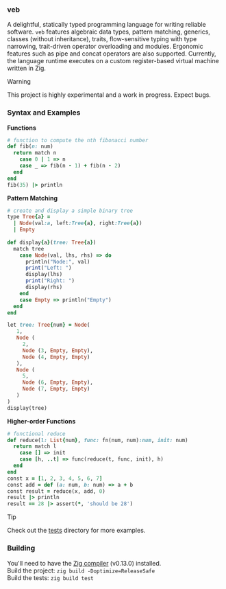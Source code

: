 ### veb

A delightful, statically typed programming language for writing reliable software. `veb` features algebraic data types, pattern matching, generics, classes (without inheritance), traits, flow-sensitive typing with type narrowing, trait-driven operator overloading and modules. Ergonomic features such as pipe and concat operators are also supported. Currently, the language runtime executes on a custom register-based virtual machine written in Zig.

> [!WARNING] 
> This project is highly experimental and a work in progress. Expect bugs.

### Syntax and Examples
**Functions**
```ruby
# function to compute the nth fibonacci number
def fib(n: num)
  return match n
    case 0 | 1 => n
    case _ => fib(n - 1) + fib(n - 2)
  end
end
fib(35) |> println
```

**Pattern Matching**
```ruby
# create and display a simple binary tree
type Tree{a} =
  | Node(val:a, left:Tree{a}, right:Tree{a})
  | Empty
 
def display{a}(tree: Tree{a})
  match tree
    case Node(val, lhs, rhs) => do
      println("Node:", val)
      print("Left: ")
      display(lhs)
      print("Right: ")
      display(rhs)
    end
    case Empty => println("Empty")
  end
end

let tree: Tree{num} = Node(
   1,
   Node (
     2,
     Node (3, Empty, Empty),
     Node (4, Empty, Empty)
   ),
   Node (
     5,
     Node (6, Empty, Empty),
     Node (7, Empty, Empty)
   )
)
display(tree)
```

**Higher-order Functions**
```ruby
# functional reduce
def reduce(l: List{num}, func: fn(num, num):num, init: num)
  return match l
    case [] => init
    case [h, ..t] => func(reduce(t, func, init), h)
  end
end
const x = [1, 2, 3, 4, 5, 6, 7]
const add = def (a: num, b: num) => a + b
const result = reduce(x, add, 0) 
result |> println
result == 28 |> assert(*, 'should be 28')
```

> [!TIP]
> Check out the [tests](https://github.com/ziord/veb/tree/main/tests) directory for more examples.

### Building
You'll need to have the [Zig compiler](https://github.com/ziglang/zig/releases) (v0.13.0) installed. \
Build the project: `zig build -Doptimize=ReleaseSafe` \
Build the tests: `zig build test`
